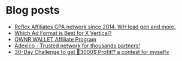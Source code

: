# Blog posts
<!-- BLOG-POST-LIST:START -->
- [Reflex Affiliates CPA network since 2014. WH lead gen and more.](https://afflift.com/f/threads/reflex-affiliates-cpa-network-since-2014-wh-lead-gen-and-more.7190/)
- [Which Ad Format is Best for X Vertical?](https://afflift.com/f/threads/which-ad-format-is-best-for-x-vertical.10585/)
- [OWNR WALLET Affiliate Program](https://afflift.com/f/threads/ownr-wallet-affiliate-program.9733/)
- [Adexico - Trusted network for thousands partners!](https://afflift.com/f/threads/adexico-trusted-network-for-thousands-partners.5592/)
- [30-Day Challenge to get 🎯3000$ Profit⁉ a contest for myself✊](https://afflift.com/f/threads/30-day-challenge-to-get-%F0%9F%8E%AF3000-profit%E2%81%89-a-contest-for-myself%E2%9C%8A.9419/)
<!-- BLOG-POST-LIST:END -->
